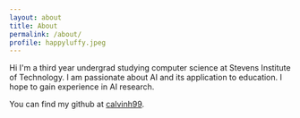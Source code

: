 ```yaml
---
layout: about
title: About
permalink: /about/
profile: happyluffy.jpeg
---
```


Hi I'm a third year undergrad studying computer science at Stevens Institute of Technology. I am passionate about AI and its application to education. I hope to gain experience in AI research.

You can find my github at [calvinh99](https://github/calvinh99/).